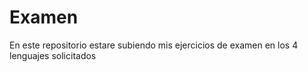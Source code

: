 # Examen
En este repositorio estare subiendo mis ejercicios de examen en los 4 lenguajes solicitados
